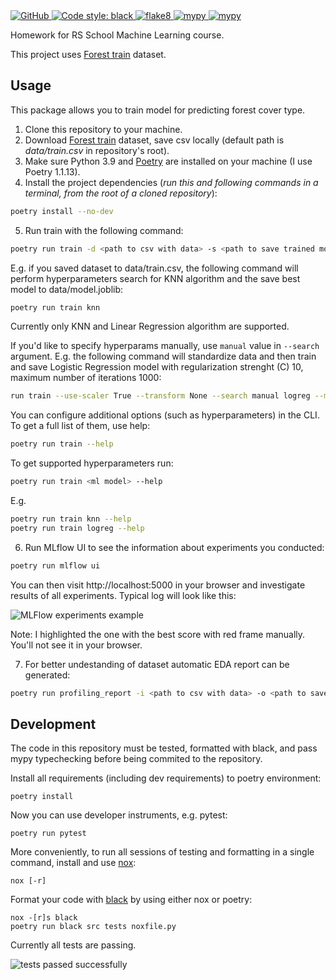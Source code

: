<a href="https://github.com/wervlad/9_evaluation_selection/blob/main/LICENSE">
    <img alt="GitHub" src="https://img.shields.io/github/license/wervlad/9_evaluation_selection.svg?color=blue">
</a>
<a href="https://github.com/wervlad/9_evaluation_selection/actions/workflows/black.yml">
    <img alt="Code style: black" src="https://github.com/wervlad/9_evaluation_selection/actions/workflows/black.yml/badge.svg">
</a>
<a href="https://github.com/wervlad/9_evaluation_selection/actions/workflows/flake8.yml">
    <img alt="flake8" src="https://github.com/wervlad/9_evaluation_selection/actions/workflows/flake8.yml/badge.svg">
</a>
<a href="https://github.com/wervlad/9_evaluation_selection/actions/workflows/mypy.yml">
    <img alt="mypy" src="https://github.com/wervlad/9_evaluation_selection/actions/workflows/mypy.yml/badge.svg">
</a>
<a href="https://github.com/wervlad/9_evaluation_selection/actions/workflows/tests.yml">
    <img alt="mypy" src="https://github.com/wervlad/9_evaluation_selection/actions/workflows/tests.yml/badge.svg">
</a>

Homework for RS School Machine Learning course.

This project uses [Forest train](https://www.kaggle.com/competitions/forest-cover-type-prediction) dataset.

## Usage
This package allows you to train model for predicting forest cover type.
1. Clone this repository to your machine.
2. Download [Forest train](https://github.com/wervlad/data/raw/master/train.csv.zip) dataset, save csv locally (default path is *data/train.csv* in repository's root).
3. Make sure Python 3.9 and [Poetry](https://python-poetry.org/docs/) are installed on your machine (I use Poetry 1.1.13).
4. Install the project dependencies (*run this and following commands in a terminal, from the root of a cloned repository*):
```sh
poetry install --no-dev
```
5. Run train with the following command:
```sh
poetry run train -d <path to csv with data> -s <path to save trained model> <ml model>
```
E.g. if you saved dataset to data/train.csv, the following command will perform hyperparameters search for KNN algorithm and the save best model to data/model.joblib:
```sh
poetry run train knn
```
Currently only KNN and Linear Regression algorithm are supported.

If you'd like to specify hyperparams manually, use ``manual`` value in ``--search`` argument. E.g. the following command will standardize data and then train and save Logistic Regression model with regularization strenght (C) 10, maximum number of iterations 1000:
```sh
run train --use-scaler True --transform None --search manual logreg --max-iter=1000 --c 10
```

You can configure additional options (such as hyperparameters) in the CLI. To get a full list of them, use help:
```sh
poetry run train --help
```
To get supported hyperparameters run:
```sh
poetry run train <ml model> --help
```
E.g.
```sh
poetry run train knn --help
poetry run train logreg --help
```
6. Run MLflow UI to see the information about experiments you conducted:
```sh
poetry run mlflow ui
```
You can then visit http://localhost:5000 in your browser and investigate results of all experiments. Typical log will look like this:

![MLFlow experiments example](https://github.com/wervlad/9_evaluation_selection/blob/main/img/experiments.png)

Note: I highlighted the one with the best score with red frame manually. You'll not see it in your browser.

7. For better undestanding of dataset automatic EDA report can be generated:
```sh
poetry run profiling_report -i <path to csv with data> -o <path to save report>
```

## Development

The code in this repository must be tested, formatted with black, and pass mypy typechecking before being commited to the repository.

Install all requirements (including dev requirements) to poetry environment:
```
poetry install
```
Now you can use developer instruments, e.g. pytest:
```
poetry run pytest
```
More conveniently, to run all sessions of testing and formatting in a single command, install and use [nox](https://nox.thea.codes/en/stable/): 
```
nox [-r]
```
Format your code with [black](https://github.com/psf/black) by using either nox or poetry:
```
nox -[r]s black
poetry run black src tests noxfile.py
```
Currently all tests are passing.

![tests passed successfully](https://github.com/wervlad/9_evaluation_selection/blob/main/img/tests.png)
